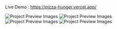 Live Demo : https://pizza-hunger.vercel.app/

![Project Preview Images]('./src/assets/project_imgs/pizza_hunger.jpg')
![Project Preview Images]('./src/assets/project_imgs/menu.jpg')
![Project Preview Images]('./src/assets/project_imgs/contact.jpg')
![Project Preview Images]('./src/assets/project_imgs/empty_cart.jpg')